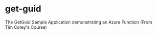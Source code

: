 # get-guid
The GetGuid Sample Application demonstrating an Azure Function (From Tim Corey's Course)
